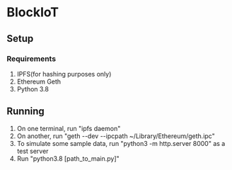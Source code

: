 # BlockIoT

## Setup

### Requirements
1. IPFS(for hashing purposes only)
2. Ethereum Geth
3. Python 3.8

## Running

1. On one terminal, run "ipfs daemon"
2. On another, run "geth --dev --ipcpath ~/Library/Ethereum/geth.ipc"
3. To simulate some sample data, run "python3 -m http.server 8000" as a test server
4. Run "python3.8 [path_to_main.py]"
